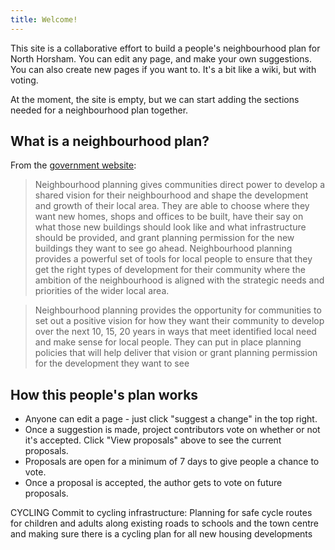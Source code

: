 ```yaml
---
title: Welcome!
---
```



This site is a collaborative effort to build a people's neighbourhood plan for North Horsham. You can edit any page, and make your own suggestions. You can also create new pages if you want to. It's a bit like a wiki, but with voting.

At the moment, the site is empty, but we can start adding the sections needed for a neighbourhood plan together.

## What is a neighbourhood plan?

From the [government website](https://www.gov.uk/guidance/neighbourhood-planning--2):

> Neighbourhood planning gives communities direct power to develop a shared vision for their neighbourhood and shape the development and growth of their local area. They are able to choose where they want new homes, shops and offices to be built, have their say on what those new buildings should look like and what infrastructure should be provided, and grant planning permission for the new buildings they want to see go ahead. Neighbourhood planning provides a powerful set of tools for local people to ensure that they get the right types of development for their community where the ambition of the neighbourhood is aligned with the strategic needs and priorities of the wider local area.

> Neighbourhood planning provides the opportunity for communities to set out a positive vision for how they want their community to develop over the next 10, 15, 20 years in ways that meet identified local need and make sense for local people. They can put in place planning policies that will help deliver that vision or grant planning permission for the development they want to see

## How this people's plan works

* Anyone can edit a page - just click "suggest a change" in the top right.
* Once a suggestion is made, project contributors vote on whether or not it's accepted. Click "View proposals" above to see the current proposals.
* Proposals are open for a minimum of 7 days to give people a chance to vote.
* Once a proposal is accepted, the author gets to vote on future proposals.

CYCLING
Commit to cycling infrastructure: Planning for safe cycle routes for children and adults along existing roads to schools and the town centre and making sure there is a cycling plan for all new housing developments